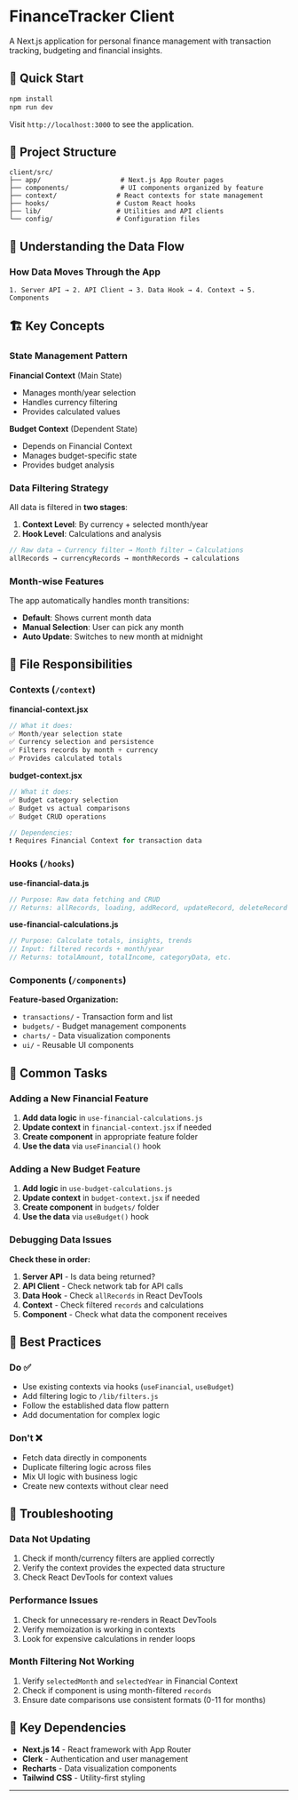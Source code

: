 # FinanceTracker Client

A Next.js application for personal finance management with transaction tracking, budgeting and financial insights.

## 🚀 Quick Start

```bash
npm install
npm run dev
```

Visit `http://localhost:3000` to see the application.

## 📁 Project Structure

```
client/src/
├── app/                    # Next.js App Router pages
├── components/             # UI components organized by feature
├── context/               # React contexts for state management
├── hooks/                 # Custom React hooks
├── lib/                   # Utilities and API clients
└── config/                # Configuration files
```

## 🔄 Understanding the Data Flow

### How Data Moves Through the App

```
1. Server API → 2. API Client → 3. Data Hook → 4. Context → 5. Components
```


## 🏗️ Key Concepts

### State Management Pattern

**Financial Context** (Main State)

- Manages month/year selection
- Handles currency filtering
- Provides calculated values

**Budget Context** (Dependent State)

- Depends on Financial Context
- Manages budget-specific state
- Provides budget analysis

### Data Filtering Strategy

All data is filtered in **two stages**:

1. **Context Level**: By currency + selected month/year
2. **Hook Level**: Calculations and analysis

```javascript
// Raw data → Currency filter → Month filter → Calculations
allRecords → currencyRecords → monthRecords → calculations
```

### Month-wise Features

The app automatically handles month transitions:

- **Default**: Shows current month data
- **Manual Selection**: User can pick any month
- **Auto Update**: Switches to new month at midnight

## 📂 File Responsibilities

### Contexts (`/context`)

**financial-context.jsx**

```javascript
// What it does:
✅ Month/year selection state
✅ Currency selection and persistence
✅ Filters records by month + currency
✅ Provides calculated totals

```

**budget-context.jsx**

```javascript
// What it does:
✅ Budget category selection
✅ Budget vs actual comparisons
✅ Budget CRUD operations

// Dependencies:
❗ Requires Financial Context for transaction data

```

### Hooks (`/hooks`)

**use-financial-data.js**

```javascript
// Purpose: Raw data fetching and CRUD
// Returns: allRecords, loading, addRecord, updateRecord, deleteRecord
```

**use-financial-calculations.js**

```javascript
// Purpose: Calculate totals, insights, trends
// Input: filtered records + month/year
// Returns: totalAmount, totalIncome, categoryData, etc.
```

### Components (`/components`)

**Feature-based Organization:**

- `transactions/` - Transaction form and list
- `budgets/` - Budget management components
- `charts/` - Data visualization components
- `ui/` - Reusable UI components

## 🔧 Common Tasks

### Adding a New Financial Feature

1. **Add data logic** in `use-financial-calculations.js`
2. **Update context** in `financial-context.jsx` if needed
3. **Create component** in appropriate feature folder
4. **Use the data** via `useFinancial()` hook

### Adding a New Budget Feature

1. **Add logic** in `use-budget-calculations.js`
2. **Update context** in `budget-context.jsx` if needed
3. **Create component** in `budgets/` folder
4. **Use the data** via `useBudget()` hook

### Debugging Data Issues

**Check these in order:**

1. **Server API** - Is data being returned?
2. **API Client** - Check network tab for API calls
3. **Data Hook** - Check `allRecords` in React DevTools
4. **Context** - Check filtered `records` and calculations
5. **Component** - Check what data the component receives



## 🎯 Best Practices

### Do ✅

- Use existing contexts via hooks (`useFinancial`, `useBudget`)
- Add filtering logic to `/lib/filters.js`
- Follow the established data flow pattern
- Add documentation for complex logic

### Don't ❌

- Fetch data directly in components
- Duplicate filtering logic across files
- Mix UI logic with business logic
- Create new contexts without clear need

## 🐛 Troubleshooting

### Data Not Updating

1. Check if month/currency filters are applied correctly
2. Verify the context provides the expected data structure
3. Check React DevTools for context values

### Performance Issues

1. Check for unnecessary re-renders in React DevTools
2. Verify memoization is working in contexts
3. Look for expensive calculations in render loops

### Month Filtering Not Working

1. Verify `selectedMonth` and `selectedYear` in Financial Context
2. Check if component is using month-filtered `records`
3. Ensure date comparisons use consistent formats (0-11 for months)

## 🔗 Key Dependencies

- **Next.js 14** - React framework with App Router
- **Clerk** - Authentication and user management
- **Recharts** - Data visualization components
- **Tailwind CSS** - Utility-first styling

---


